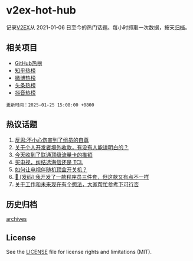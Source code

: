 # v2ex-hot-hub

 记录[V2EX](https://www.v2ex.com/)从 2021-01-06 日至今的热门话题。每小时抓取一次数据，按天[归档](archives)。
 
 ## 相关项目

- [GitHub热榜](https://github.com/lonnyzhang423/github-hot-hub)
- [知乎热榜](https://github.com/lonnyzhang423/zhihu-hot-hub)
- [微博热榜](https://github.com/lonnyzhang423/weibo-hot-hub)
- [头条热榜](https://github.com/lonnyzhang423/toutiao-hot-hub)
- [抖音热榜](https://github.com/lonnyzhang423/douyin-hot-hub)


 `更新时间：2025-01-25 15:08:00 +0800`

## 热议话题

1. [反思:不小心伤害到了组员的自尊](https://www.v2ex.com/t/1107679)
1. [关于个人开发者境外收款，有没有人能讲明白的？](https://www.v2ex.com/t/1107743)
1. [今天收到了联通顶级流量卡的推销](https://www.v2ex.com/t/1107613)
1. [买电视，纠结选海信还是 TCL](https://www.v2ex.com/t/1107668)
1. [如何让电视伴随机顶盒开关机？](https://www.v2ex.com/t/1107667)
1. [🎁 [发码] 我开发了一款程序员三件套，但这款又有点不一样](https://www.v2ex.com/t/1107754)
1. [关于工作和未来现在有个想法，大家帮忙参考下可行否](https://www.v2ex.com/t/1107646)

## 历史归档

[archives](archives)

## License

See the [LICENSE](LICENSE) file for license rights and limitations (MIT).
